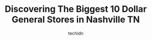 ---
layout: ampstory
image: https://i0.wp.com/www.depkes.org/wp-content/uploads/2023/06/dollar-general-0-in-nashville-tn-1685966193.jpeg?resize=640,853
author: techidn
featured: false
description: Discover the impressive array of Dollar General options in Nashville TN, where you can find 10 of the largest Dollar General establishments in the area. From renowned classics to hidden gems
title: Discovering The Biggest 10 Dollar General Stores in Nashville TN
cover:
   title: Discovering The Biggest 10 Dollar General Stores in Nashville TN
   subtitle: Rickpate
   background: https://www.depkes.org/wp-content/uploads/2023/06/dollar-general-0-in-nashville-tn-1685966193.jpeg

pages: 
 - layout: thirds
   top: <h1>#1 Dollar General</h1>
   bottom: "<p>Google shows them open until 9pm, however, the last two times I tried to go in they said they were closed at 6-30pm. How do expect to get any customers who have jobs, if </p>"
   background: https://www.depkes.org/wp-content/uploads/2023/06/dollar-general-1-in-nashville-tn-1685966195.jpeg
   backgroundblur: true
 - layout: thirds
   top: <h1>#2 Dollar General</h1>
   bottom: "<p>1118 Dickerson Pike, Nashville, TN 37207, United States</p>"
   background: https://www.depkes.org/wp-content/uploads/2023/06/dollar-general-2-in-nashville-tn-1685966195.jpeg
   cta:
      link: https://www.depkes.org/blog/discovering-the-biggest-10-dollar-general-stores-in-nashville-tn/
      text: Discovering The Biggest 10 Dollar General Stores in Nashville TN
 - layout: thirds
   top: <h1>#3 Dollar General</h1>
   bottom: "<p>1755 Dr DB Todd Jr Blvd, Nashville, TN 37208, United States</p>"
   background: https://www.depkes.org/wp-content/uploads/2023/06/dollar-general-3-in-nashville-tn-1685966196.jpeg
   cta:
      link: https://www.depkes.org/blog/discovering-the-biggest-10-dollar-general-stores-in-nashville-tn/
      text: Discovering The Biggest 10 Dollar General Stores in Nashville TN
 - layout: thirds
   top: <h1>#4 Dollar General</h1>
   bottom: "<p>6009 Charlotte Pike, Nashville, TN 37209, United States</p>"
   background: https://images.unsplash.com/photo-1533735380053-eb8d0759b24a?ixlib=rb-4.0.3&ixid=MnwxMjA3fDB8MHxwaG90by1wYWdlfHx8fGVufDB8fHx8&auto=format&fit=crop&w=640&h=853&q=80
   cta:
      link: https://www.depkes.org/blog/discovering-the-biggest-10-dollar-general-stores-in-nashville-tn/
      text: Discovering The Biggest 10 Dollar General Stores in Nashville TN
 - layout: thirds
   top: <h1>#5 Dollar General</h1>
   bottom: "<p>3053 Brick Church Pike, Nashville, TN 37207, United States</p>"
   background: https://images.unsplash.com/photo-1489648022186-8f49310909a0?ixlib=rb-4.0.3&ixid=MnwxMjA3fDB8MHxwaG90by1wYWdlfHx8fGVufDB8fHx8&auto=format&fit=crop&w=640&h=853&q=80
   cta:
      link: https://www.depkes.org/blog/discovering-the-biggest-10-dollar-general-stores-in-nashville-tn/
      text: Discovering The Biggest 10 Dollar General Stores in Nashville TN
 - layout: thirds
   top: <h1>#6 Dollar General</h1>
   bottom: "<p>82 Lafayette St, Nashville, TN 37210, United States</p>"
   background: https://images.unsplash.com/photo-1613843873231-1447db182f97?ixlib=rb-4.0.3&ixid=MnwxMjA3fDB8MHxwaG90by1wYWdlfHx8fGVufDB8fHx8&auto=format&fit=crop&w=640&h=853&q=80
   cta:
      link: https://www.depkes.org/blog/discovering-the-biggest-10-dollar-general-stores-in-nashville-tn/
      text: Discovering The Biggest 10 Dollar General Stores in Nashville TN
 - layout: thirds
   top: <h1>#7 Dollar General</h1>
   bottom: "<p>3852 Dickerson Pike, Nashville, TN 37207, United States</p>"
   background: https://images.unsplash.com/photo-1618005182384-a83a8bd57fbe?ixlib=rb-4.0.3&ixid=MnwxMjA3fDB8MHxwaG90by1wYWdlfHx8fGVufDB8fHx8&auto=format&fit=crop&w=640&h=853&q=80
   cta:
      link: https://www.depkes.org/blog/discovering-the-biggest-10-dollar-general-stores-in-nashville-tn/
      text: Discovering The Biggest 10 Dollar General Stores in Nashville TN
 - layout: thirds
   middle: Continue reading...
   background: https://images.unsplash.com/photo-1614648718611-0635f29016cb?ixlib=rb-4.0.3&ixid=MnwxMjA3fDB8MHxwaG90by1wYWdlfHx8fGVufDB8fHx8&auto=format&fit=crop&w=640&h=853&q=80
   cta:
      link: https://www.depkes.org/blog/discovering-the-biggest-10-dollar-general-stores-in-nashville-tn/
      text: Discovering The Biggest 10 Dollar General Stores in Nashville TN
      
---